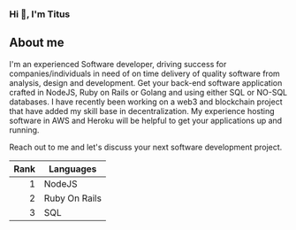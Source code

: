### Hi 👋, I'm Titus

## About me

I'm an experienced Software developer, driving success for companies/individuals in need of on time delivery of quality software from analysis, design and development. Get your back-end software application crafted in NodeJS, Ruby on Rails or Golang and using either SQL or NO-SQL databases. I have recently been working on a web3 and blockchain project that have added my skill base in decentralization. My experience hosting software in AWS and Heroku will be helpful to get your applications up and running.

Reach out to me and let's discuss your next software development project.

| Rank | Languages |
|-----:|-----------|
|     1| NodeJS |
|     2| Ruby On Rails |
|     3| SQL       |

<!--
**tkivite/tkivite** is a ✨ _special_ ✨ repository because its `README.md` (this file) appears on your GitHub profile.

Here are some ideas to get you started:

- 🔭 I’m currently working on ...
- 🌱 I’m currently learning ...
- 👯 I’m looking to collaborate on ...
- 🤔 I’m looking for help with ...
- 💬 Ask me about ...
- 📫 How to reach me: ...
- 😄 Pronouns: ...
- ⚡ Fun fact: ...
-->
